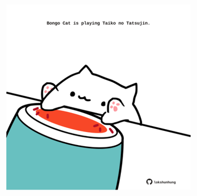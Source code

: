 <!-- built at 21/04/2023, 22:00:42 UTC -->
<p align="center">
  <img width="500" height="500" src="./ReadmeImage.svg">
</p>
